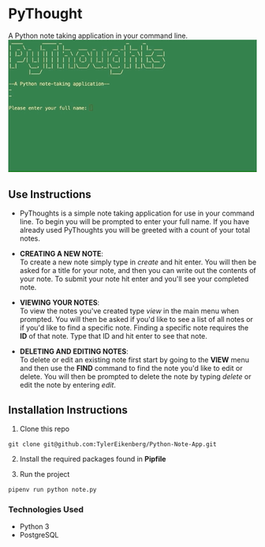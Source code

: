 # PyThought  
A Python note taking application in your command line.
![PyThought](./assets/pythoughts1.gif)

## Use Instructions
- PyThoughts is a simple note taking application for use in your command line. To begin you will be prompted to enter your full name. If you have already used PyThoughts you will be greeted with a count of your total notes. 

- __CREATING A NEW NOTE__:  
To create a new note simply type in _create_ and hit enter. You will then be asked for a title for your note, and then you can write out the contents of your note. To submit your note hit enter and you'll see your completed note.
- __VIEWING YOUR NOTES__:  
To view the notes you've created type _view_ in the main menu when prompted. You will then be asked if you'd like to see a list of all notes or if you'd like to find a specific note. Finding a specific note requires the __ID__ of that note. Type that ID and hit enter to see that note.
- __DELETING AND EDITING NOTES__:  
To delete or edit an existing note first start by going to the __VIEW__ menu and then use the __FIND__ command to find the note you'd like to edit or delete. You will then be prompted to delete the note by typing _delete_ or edit the note by entering _edit_. 

## Installation Instructions
1. Clone this repo 
```
git clone git@github.com:TylerEikenberg/Python-Note-App.git
```
2. Install the required packages found in __Pipfile__  

3. Run the project 
```
pipenv run python note.py
```
### Technologies Used
- Python 3
- PostgreSQL